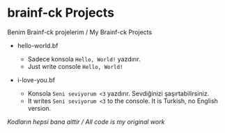 # brainf-ck Projects

Benim Brainf-ck projelerim / My Brainf-ck Projects

- hello-world.bf
    - Sadece konsola `Hello, World!` yazdırır.
    - Just write console `Hello, World!`

- i-love-you.bf
    - Konsola `Seni seviyorum <3` yazdırır. Sevdiğinizi şaşırtabilirsiniz.
    - It writes `Seni seviyorum <3` to the console. It is Turkish, no English version.

*Kodların hepsi bana aittir / All code is my original work*
